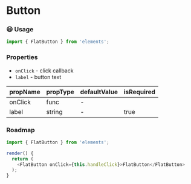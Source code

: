 # Button

### :smile: Usage

```js
import { FlatButton } from 'elements';
```

<!-- STORY -->

### Properties

* `onClick` - click callback
* `label` - button text

| propName | propType | defaultValue | isRequired |
| -------- | -------- | ------------ | ---------- |
| onClick  | func     | -            |            |
| label    | string   | -            | true       |

### Roadmap

```js
import { FlatButton } from 'elements';

render() {
  return (
    <FlatButton onClick={this.handleClick}>FlatButton</FlatButton>
  );
}
```